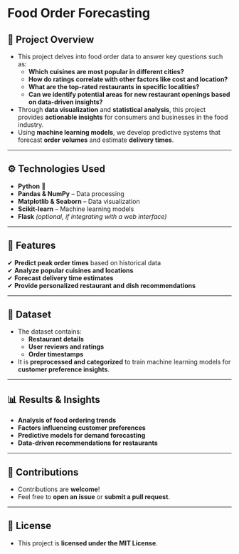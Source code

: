 # **Food Order Forecasting**

## 📌 **Project Overview**  
- This project delves into food order data to answer key questions such as:  
  - **Which cuisines are most popular in different cities?**  
  - **How do ratings correlate with other factors like cost and location?**  
  - **What are the top-rated restaurants in specific localities?**  
  - **Can we identify potential areas for new restaurant openings based on data-driven insights?**  
- Through **data visualization** and **statistical analysis**, this project provides **actionable insights** for consumers and businesses in the food industry.  
- Using **machine learning models**, we develop predictive systems that forecast **order volumes** and estimate **delivery times**.  

---

## ⚙️ **Technologies Used**  
- **Python** 🐍  
- **Pandas & NumPy** – Data processing  
- **Matplotlib & Seaborn** – Data visualization  
- **Scikit-learn** – Machine learning models  
- **Flask** *(optional, if integrating with a web interface)*  

---

## 🚀 **Features**  
✔ **Predict peak order times** based on historical data  
✔ **Analyze popular cuisines and locations**  
✔ **Forecast delivery time estimates**  
✔ **Provide personalized restaurant and dish recommendations**  

---

## 📂 **Dataset**  
- The dataset contains:  
  - **Restaurant details**  
  - **User reviews and ratings**  
  - **Order timestamps**  
- It is **preprocessed and categorized** to train machine learning models for **customer preference insights**.  

---

## 📊 **Results & Insights**  
- **Analysis of food ordering trends**  
- **Factors influencing customer preferences**  
- **Predictive models for demand forecasting**  
- **Data-driven recommendations for restaurants**  

---

## 🤝 **Contributions**  
- Contributions are **welcome**!  
- Feel free to **open an issue** or **submit a pull request**.  

---

## 📜 **License**  
- This project is **licensed under the MIT License**.  
